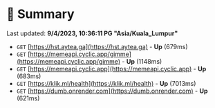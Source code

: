 # 📖 Summary
Last updated: **9/4/2023, 10:36:11 PG "Asia/Kuala_Lumpur"**

- `GET` [https://hst.aytea.ga](https://hst.aytea.ga) - **Up** (679ms)
- `GET` [https://memeapi.cyclic.app/gimme](https://memeapi.cyclic.app/gimme) - **Up** (1148ms)
- `GET` [https://memeapi.cyclic.app](https://memeapi.cyclic.app) - **Up** (683ms)
- `GET` [https://klik.ml/health](https://klik.ml/health) - **Up** (7013ms)
- `GET` [https://dumb.onrender.com](https://dumb.onrender.com) - **Up** (621ms)
